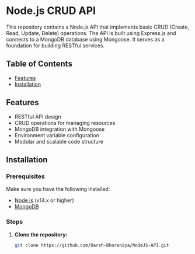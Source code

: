 # Node.js CRUD API

This repository contains a Node.js API that implements basic CRUD (Create, Read, Update, Delete) operations. The API is built using Express.js and connects to a MongoDB database using Mongoose. It serves as a foundation for building RESTful services.

## Table of Contents

- [Features](#features)
- [Installation](#installation)

## Features

- RESTful API design
- CRUD operations for managing resources
- MongoDB integration with Mongoose
- Environment variable configuration
- Modular and scalable code structure

## Installation

### Prerequisites

Make sure you have the following installed:

- [Node.js](https://nodejs.org/) (v14.x or higher)
- [MongoDB](https://www.mongodb.com/)

### Steps

1. **Clone the repository:**

   ```bash
   git clone https://github.com/Darsh-Bhoraniya/NodeJS-API.git
